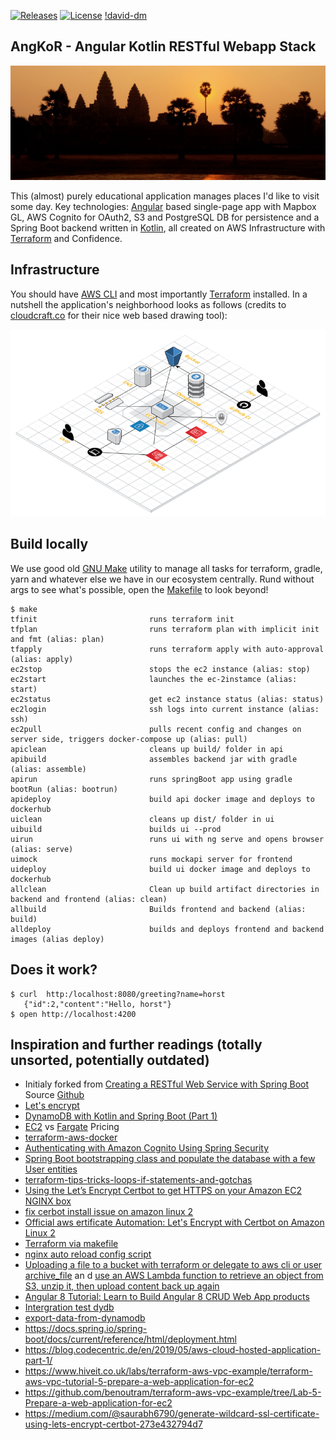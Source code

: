 [![Releases](https://img.shields.io/github/v/tag/tillkuhn/angkor?color=blue)](https://github.com/tillkuhn/angkor/releases)
[![License](https://img.shields.io/github/license/tillkuhn/angkor?color=blue)](https://github.com/tillkuhn/angkor/blob/master/LICENSE)
[!david-dm](https://david-dm.org/tillkuhn/angkor.svg?path=ui)

## AngKoR - Angular Kotlin RESTful Webapp Stack
![](docs/images/img_4075_angkor_sunrise_pano.jpg)

This (almost) purely educational application manages places I'd like to visit some day. 
Key technologies: [Angular](https://angular.io/) based single-page app with Mapbox GL, AWS Cognito for OAuth2, S3 and PostgreSQL DB for persistence and
a Spring Boot backend written in [Kotlin](https://kotlinlang.org/), 
all created on AWS Infrastructure with [Terraform](https://www.terraform.io/) and Confidence.

## Infrastructure

You should have [AWS CLI](http://docs.aws.amazon.com/cli/latest/userguide/installing.html) and most importantly [Terraform](https://www.terraform.io/intro/getting-started/install.html) installed.
In a nutshell the application's neighborhood looks as follows (credits to [cloudcraft.co](https://cloudcraft.co/) for their nice web based drawing tool):

![](./docs/images/infrastructure.png)

## Build locally

We use good old [GNU Make](https://www.gnu.org/software/make/) utility to manage all tasks for terraform, gradle, yarn
and whatever else we have in our ecosystem centrally. Rund without args to see what's possible, open the [Makefile](./Makefile) to look beyond!

```shell script
$ make
tfinit                         runs terraform init
tfplan                         runs terraform plan with implicit init and fmt (alias: plan)
tfapply                        runs terraform apply with auto-approval (alias: apply)
ec2stop                        stops the ec2 instance (alias: stop)
ec2start                       launches the ec-2instamce (alias: start)
ec2status                      get ec2 instance status (alias: status)
ec2login                       ssh logs into current instance (alias: ssh)
ec2pull                        pulls recent config and changes on server side, triggers docker-compose up (alias: pull)
apiclean                       cleans up build/ folder in api
apibuild                       assembles backend jar with gradle (alias: assemble)
apirun                         runs springBoot app using gradle bootRun (alias: bootrun)
apideploy                      build api docker image and deploys to dockerhub
uiclean                        cleans up dist/ folder in ui
uibuild                        builds ui --prod
uirun                          runs ui with ng serve and opens browser (alias: serve)
uimock                         runs mockapi server for frontend
uideploy                       build ui docker image and deploys to dockerhub
allclean                       Clean up build artifact directories in backend and frontend (alias: clean)
allbuild                       Builds frontend and backend (alias: build)
alldeploy                      builds and deploys frontend and backend images (alias deploy)
```

## Does it work?

```shell script
$ curl  http:/localhost:8080/greeting?name=horst
   {"id":2,"content":"Hello, horst"}
$ open http://localhost:4200
```

## Inspiration and further readings (totally unsorted, potentially outdated)

* Initialy forked from [Creating a RESTful Web Service with Spring Boot](https://kotlinlang.org/docs/tutorials/spring-boot-restful.html) Source [Github](https://github.com/Kotlin/kotlin-examples/tree/master/tutorials/spring-boot-restful)
* [Let's encrypt](https://dzone.com/articles/spring-boot-secured-by-lets-encrypt)
* [DynamoDB with Kotlin and Spring Boot (Part 1)](https://tuhrig.de/dynamodb-with-kotlin-and-spring-boot/)
* [EC2](https://calculator.s3.amazonaws.com/index.html) vs [Fargate](https://aws.amazon.com/de/fargate/pricing/) Pricing
* [terraform-aws-docker](https://github.com/salizzar/terraform-aws-docker/blob/master/main.tf)
* [Authenticating with Amazon Cognito Using Spring Security](https://www.baeldung.com/spring-security-oauth-cognito)
* [Spring Boot bootstrapping class and populate the database with a few User entities](https://www.baeldung.com/spring-boot-angular-web)
* [terraform-tips-tricks-loops-if-statements-and-gotchas](https://blog.gruntwork.io/terraform-tips-tricks-loops-if-statements-and-gotchas-f739bbae55f9)
* [Using the Let’s Encrypt Certbot to get HTTPS on your Amazon EC2 NGINX box](https://www.freecodecamp.org/news/going-https-on-amazon-ec2-ubuntu-14-04-with-lets-encrypt-certbot-on-nginx-696770649e76/)
* [fix cerbot install issue on amazon linux 2](https://medium.com/@andrenakkurt/great-guide-thanks-for-putting-this-together-gifford-nowland-c3ce0ea2455)
* [Official aws ertificate Automation: Let's Encrypt with Certbot on Amazon Linux 2](https://docs.aws.amazon.com/AWSEC2/latest/UserGuide/SSL-on-amazon-linux-2.html#letsencrypt)
* [Terraform via makefile](https://github.com/pgporada/terraform-makefile)
* [nginx auto reload config script](https://github.com/kubernetes/examples/blob/master/staging/https-nginx/auto-reload-nginx.sh)
* [Uploading a file to a bucket with terraform or delegate to aws cli or user archive_file](https://stackoverflow.com/questions/57456167/uploading-multiple-files-in-aws-s3-from-terraform) an d [use an AWS Lambda function to retrieve an object from S3, unzip it, then upload content back up again](https://stackoverflow.com/questions/51276201/how-to-extract-files-in-s3-on-the-fly-with-boto3)
* [Angular 8 Tutorial: Learn to Build Angular 8 CRUD Web App products](https://www.djamware.com/post/5d0eda6f80aca754f7a9d1f5/angular-8-tutorial-learn-to-build-angular-8-crud-web-app)
* [Intergration test dydb](https://www.baeldung.com/spring-data-dynamodb)
* [export-data-from-dynamodb](https://stackoverflow.com/questions/18896329/export-data-from-dynamodb)
* https://docs.spring.io/spring-boot/docs/current/reference/html/deployment.html
* https://blog.codecentric.de/en/2019/05/aws-cloud-hosted-application-part-1/
* https://www.hiveit.co.uk/labs/terraform-aws-vpc-example/terraform-aws-vpc-tutorial-5-prepare-a-web-application-for-ec2
* https://github.com/benoutram/terraform-aws-vpc-example/tree/Lab-5-Prepare-a-web-application-for-ec2
* https://medium.com/@saurabh6790/generate-wildcard-ssl-certificate-using-lets-encrypt-certbot-273e432794d7
